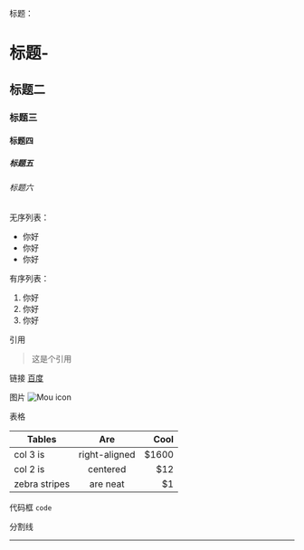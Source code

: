 
标题：

# 标题-
## 标题二
### 标题三
#### 标题四
##### 标题五
###### 标题六

无序列表：
* 你好
* 你好
* 你好

有序列表：
1. 你好
2. 你好
3. 你好

引用
> 这是个引用

链接
[百度](http://baidu.com)


图片
![Mou icon](http://mouapp.com/Mou_128.png)


表格

| Tables        | Are           | Cool  |
| ------------- |:-------------:| -----:|
| col 3 is      | right-aligned | $1600 |
| col 2 is      | centered      |   $12 |
| zebra stripes | are neat      |    $1 |


代码框
`code`

分割线
***

